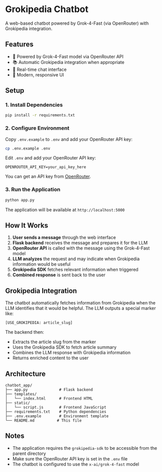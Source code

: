# Grokipedia Chatbot

A web-based chatbot powered by Grok-4-Fast (via OpenRouter) with Grokipedia integration.

## Features

- 🤖 Powered by Grok-4-Fast model via OpenRouter API
- 📚 Automatic Grokipedia integration when appropriate
- 💬 Real-time chat interface
- 🎨 Modern, responsive UI

## Setup

### 1. Install Dependencies

```bash
pip install -r requirements.txt
```

### 2. Configure Environment

Copy `.env.example` to `.env` and add your OpenRouter API key:

```bash
cp .env.example .env
```

Edit `.env` and add your OpenRouter API key:
```
OPENROUTER_API_KEY=your_api_key_here
```

You can get an API key from [OpenRouter](https://openrouter.ai/keys).

### 3. Run the Application

```bash
python app.py
```

The application will be available at `http://localhost:5000`

## How It Works

1. **User sends a message** through the web interface
2. **Flask backend** receives the message and prepares it for the LLM
3. **OpenRouter API** is called with the message using the Grok-4-Fast model
4. **LLM analyzes** the request and may indicate when Grokipedia information would be useful
5. **Grokipedia SDK** fetches relevant information when triggered
6. **Combined response** is sent back to the user

## Grokipedia Integration

The chatbot automatically fetches information from Grokipedia when the LLM identifies that it would be helpful. The LLM outputs a special marker like:

```
[USE_GROKIPEDIA: article_slug]
```

The backend then:
- Extracts the article slug from the marker
- Uses the Grokipedia SDK to fetch article summary
- Combines the LLM response with Grokipedia information
- Returns enriched content to the user

## Architecture

```
chatbot_app/
├── app.py              # Flask backend
├── templates/
│   └── index.html      # Frontend HTML
├── static/
│   └── script.js       # Frontend JavaScript
├── requirements.txt    # Python dependencies
├── .env.example        # Environment template
└── README.md          # This file
```

## Notes

- The application requires the `grokipedia-sdk` to be accessible from the parent directory
- Make sure the OpenRouter API key is set in the `.env` file
- The chatbot is configured to use the `x-ai/grok-4-fast` model

